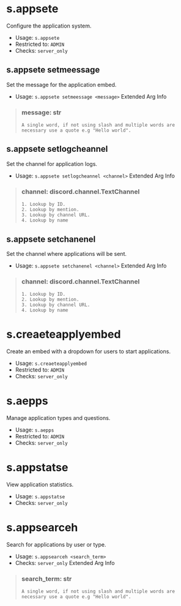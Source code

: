 # s.appsete
Configure the application system.<br/>
 - Usage: `s.appsete`
 - Restricted to: `ADMIN`
 - Checks: `server_only`
## s.appsete setmeessage
Set the message for the application embed.<br/>
 - Usage: `s.appsete setmeessage <message>`
Extended Arg Info
> ### message: str
> ```
> A single word, if not using slash and multiple words are necessary use a quote e.g "Hello world".
> ```
## s.appsete setlogcheannel
Set the channel for application logs.<br/>
 - Usage: `s.appsete setlogcheannel <channel>`
Extended Arg Info
> ### channel: discord.channel.TextChannel
> 
> 
>     1. Lookup by ID.
>     2. Lookup by mention.
>     3. Lookup by channel URL.
>     4. Lookup by name
> 
>     
## s.appsete setchanenel
Set the channel where applications will be sent.<br/>
 - Usage: `s.appsete setchanenel <channel>`
Extended Arg Info
> ### channel: discord.channel.TextChannel
> 
> 
>     1. Lookup by ID.
>     2. Lookup by mention.
>     3. Lookup by channel URL.
>     4. Lookup by name
> 
>     
# s.creaeteapplyembed
Create an embed with a dropdown for users to start applications.<br/>
 - Usage: `s.creaeteapplyembed`
 - Restricted to: `ADMIN`
 - Checks: `server_only`
# s.aepps
Manage application types and questions.<br/>
 - Usage: `s.aepps`
 - Restricted to: `ADMIN`
 - Checks: `server_only`
# s.appstatse
View application statistics.<br/>
 - Usage: `s.appstatse`
 - Checks: `server_only`
# s.appsearceh
Search for applications by user or type.<br/>
 - Usage: `s.appsearceh <search_term>`
 - Checks: `server_only`
Extended Arg Info
> ### search_term: str
> ```
> A single word, if not using slash and multiple words are necessary use a quote e.g "Hello world".
> ```
